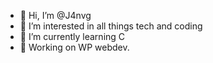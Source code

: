 - 👋 Hi, I’m @J4nvg
- 👀 I’m interested in all things tech and coding
- 🌱 I’m currently learning C
- 👾 Working on WP webdev.

<!---
J4nvg/J4nvg is a ✨ special ✨ repository because its `README.md` (this file) appears on your GitHub profile.
You can click the Preview link to take a look at your changes.
--->
